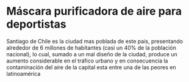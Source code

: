 <html>
<head>
</head>
<body>
<h1>Máscara purificadora de aire para deportistas</h1>

<p>Santiago de Chile es la ciudad mas poblada de este pais, presentando alrededor de 6 millones de habitantes (casi un 40% de la población nacional), lo cual, sumado a un mal diseño de la ciudad, produce un aumento considerable en el tráfico urbano y en consecuencia la contaminación del aire de la capital esta entre una de las peores en latinoamérica</p>


